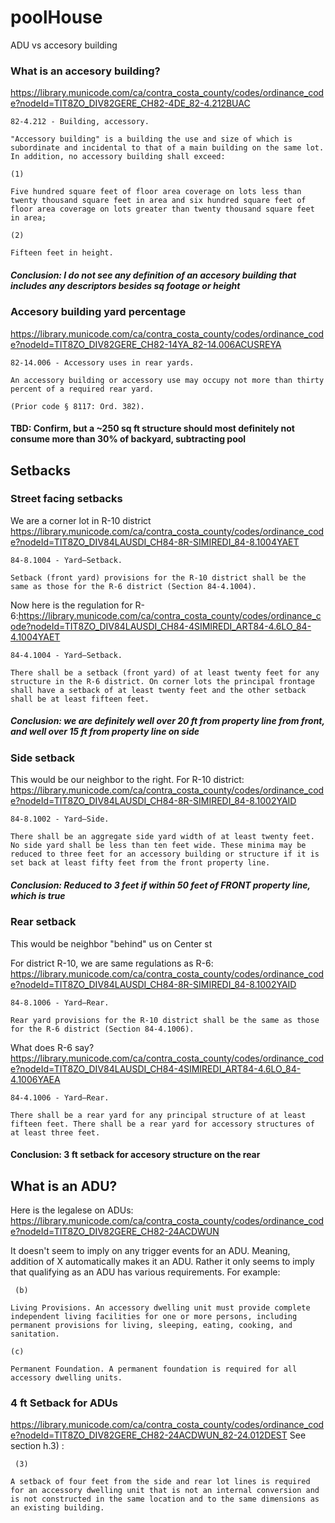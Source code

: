 # poolHouse
ADU vs accesory building

### What is an accesory building?
https://library.municode.com/ca/contra_costa_county/codes/ordinance_code?nodeId=TIT8ZO_DIV82GERE_CH82-4DE_82-4.212BUAC
```
82-4.212 - Building, accessory.

"Accessory building" is a building the use and size of which is subordinate and incidental to that of a main building on the same lot. In addition, no accessory building shall exceed:

(1)

Five hundred square feet of floor area coverage on lots less than twenty thousand square feet in area and six hundred square feet of floor area coverage on lots greater than twenty thousand square feet in area;

(2)

Fifteen feet in height. 
```

##### Conclusion: I do not see any definition of an accesory building that includes any descriptors besides sq footage or height

### Accesory building yard percentage
https://library.municode.com/ca/contra_costa_county/codes/ordinance_code?nodeId=TIT8ZO_DIV82GERE_CH82-14YA_82-14.006ACUSREYA
```
82-14.006 - Accessory uses in rear yards.

An accessory building or accessory use may occupy not more than thirty percent of a required rear yard.

(Prior code § 8117: Ord. 382).
```
#### TBD: Confirm, but a ~250 sq ft structure should most definitely not consume more than 30% of backyard, subtracting pool

## Setbacks
### Street facing setbacks
We are a corner lot in R-10 district
https://library.municode.com/ca/contra_costa_county/codes/ordinance_code?nodeId=TIT8ZO_DIV84LAUSDI_CH84-8R-SIMIREDI_84-8.1004YAET
```
84-8.1004 - Yard—Setback.

Setback (front yard) provisions for the R-10 district shall be the same as those for the R-6 district (Section 84-4.1004).
```

Now here is the regulation for R-6:https://library.municode.com/ca/contra_costa_county/codes/ordinance_code?nodeId=TIT8ZO_DIV84LAUSDI_CH84-4SIMIREDI_ART84-4.6LO_84-4.1004YAET
```
84-4.1004 - Yard—Setback.

There shall be a setback (front yard) of at least twenty feet for any structure in the R-6 district. On corner lots the principal frontage shall have a setback of at least twenty feet and the other setback shall be at least fifteen feet.
```
##### Conclusion: we are definitely well over 20 ft from property line from front, and well over 15 ft from property line on side

### Side setback
This would be our neighbor to the right. For R-10 district: https://library.municode.com/ca/contra_costa_county/codes/ordinance_code?nodeId=TIT8ZO_DIV84LAUSDI_CH84-8R-SIMIREDI_84-8.1002YAID
```
84-8.1002 - Yard—Side.

There shall be an aggregate side yard width of at least twenty feet. No side yard shall be less than ten feet wide. These minima may be reduced to three feet for an accessory building or structure if it is set back at least fifty feet from the front property line.
```

##### Conclusion: Reduced to 3 feet if within 50 feet of FRONT property line, which is true

### Rear setback
This would be neighbor "behind" us on Center st

For district R-10, we are same regulations as R-6: https://library.municode.com/ca/contra_costa_county/codes/ordinance_code?nodeId=TIT8ZO_DIV84LAUSDI_CH84-8R-SIMIREDI_84-8.1002YAID
```
84-8.1006 - Yard—Rear.

Rear yard provisions for the R-10 district shall be the same as those for the R-6 district (Section 84-4.1006).
```

What does R-6 say? https://library.municode.com/ca/contra_costa_county/codes/ordinance_code?nodeId=TIT8ZO_DIV84LAUSDI_CH84-4SIMIREDI_ART84-4.6LO_84-4.1006YAEA
```
84-4.1006 - Yard—Rear.

There shall be a rear yard for any principal structure of at least fifteen feet. There shall be a rear yard for accessory structures of at least three feet.
```

#### Conclusion: 3 ft setback for accesory structure on the rear

## What is an ADU?

Here is the legalese on ADUs: https://library.municode.com/ca/contra_costa_county/codes/ordinance_code?nodeId=TIT8ZO_DIV82GERE_CH82-24ACDWUN

It doesn't seem to imply on any trigger events for an ADU. Meaning, addition of X automatically makes it an ADU. Rather it only seems to imply that qualifying as an ADU has various requirements. For example:
```
 (b)

Living Provisions. An accessory dwelling unit must provide complete independent living facilities for one or more persons, including permanent provisions for living, sleeping, eating, cooking, and sanitation.

(c)

Permanent Foundation. A permanent foundation is required for all accessory dwelling units.
```

### 4 ft Setback for ADUs
https://library.municode.com/ca/contra_costa_county/codes/ordinance_code?nodeId=TIT8ZO_DIV82GERE_CH82-24ACDWUN_82-24.012DEST
See section h.3) :
```
 (3)

A setback of four feet from the side and rear lot lines is required for an accessory dwelling unit that is not an internal conversion and is not constructed in the same location and to the same dimensions as an existing building.
```
